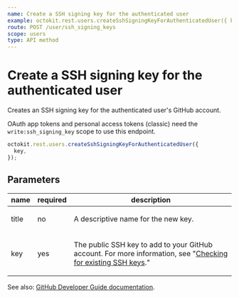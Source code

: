 ```yaml
---
name: Create a SSH signing key for the authenticated user
example: octokit.rest.users.createSshSigningKeyForAuthenticatedUser({ key })
route: POST /user/ssh_signing_keys
scope: users
type: API method
---
```


# Create a SSH signing key for the authenticated user

Creates an SSH signing key for the authenticated user's GitHub account.

OAuth app tokens and personal access tokens (classic) need the `write:ssh_signing_key` scope to use this endpoint.

```js
octokit.rest.users.createSshSigningKeyForAuthenticatedUser({
  key,
});
```

## Parameters

<table>
  <thead>
    <tr>
      <th>name</th>
      <th>required</th>
      <th>description</th>
    </tr>
  </thead>
  <tbody>
    <tr><td>title</td><td>no</td><td>

A descriptive name for the new key.

</td></tr>
<tr><td>key</td><td>yes</td><td>

The public SSH key to add to your GitHub account. For more information, see "[Checking for existing SSH keys](https://docs.github.com/authentication/connecting-to-github-with-ssh/checking-for-existing-ssh-keys)."

</td></tr>
  </tbody>
</table>

See also: [GitHub Developer Guide documentation](https://docs.github.com/rest/users/ssh-signing-keys#create-a-ssh-signing-key-for-the-authenticated-user).
